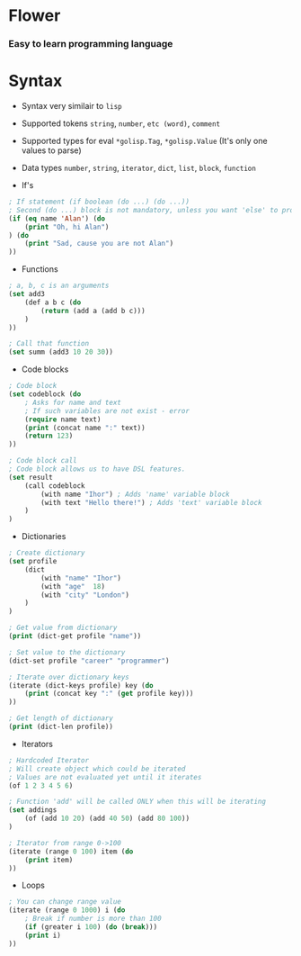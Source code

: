 # Flower
### Easy to learn programming language

# Syntax
* Syntax very similair to `lisp`
* Supported tokens `string`, `number`, `etc (word)`, `comment`
* Supported types for eval `*golisp.Tag`, `*golisp.Value` (It's only one values to parse)
* Data types `number`, `string`, `iterator`, `dict`, `list`, `block`, `function`

* If's
```lisp
; If statement (if boolean (do ...) (do ...))
; Second (do ...) block is not mandatory, unless you want 'else' to process
(if (eq name 'Alan') (do
    (print "Oh, hi Alan")
) (do
    (print "Sad, cause you are not Alan")
))
```
* Functions
```lisp
; a, b, c is an arguments
(set add3
    (def a b c (do
        (return (add a (add b c)))
    )
))

; Call that function
(set summ (add3 10 20 30))
```
* Code blocks
```lisp
; Code block
(set codeblock (do
    ; Asks for name and text
    ; If such variables are not exist - error
    (require name text)
    (print (concat name ":" text))
    (return 123)
))

; Code block call
; Code block allows us to have DSL features.
(set result
    (call codeblock
        (with name "Ihor") ; Adds 'name' variable block
        (with text "Hello there!") ; Adds 'text' variable block
    )
)
```
* Dictionaries
```lisp
; Create dictionary
(set profile
    (dict
        (with "name" "Ihor")
        (with "age"  18)
        (with "city" "London")
    )
)

; Get value from dictionary
(print (dict-get profile "name"))

; Set value to the dictionary
(dict-set profile "career" "programmer")

; Iterate over dictionary keys
(iterate (dict-keys profile) key (do
    (print (concat key ":" (get profile key)))
))

; Get length of dictionary
(print (dict-len profile))
```
* Iterators
```lisp
; Hardcoded Iterator
; Will create object which could be iterated
; Values are not evaluated yet until it iterates
(of 1 2 3 4 5 6)

; Function 'add' will be called ONLY when this will be iterating
(set addings
    (of (add 10 20) (add 40 50) (add 80 100))
)

; Iterator from range 0->100
(iterate (range 0 100) item (do
    (print item)
))
```
* Loops
```lisp
; You can change range value
(iterate (range 0 1000) i (do
    ; Break if number is more than 100
    (if (greater i 100) (do (break)))
    (print i)
))
```